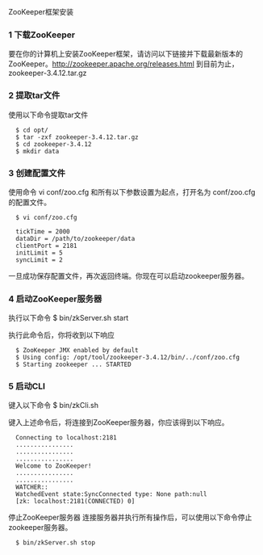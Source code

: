 ZooKeeper框架安装

### 1 下载ZooKeeper

  要在你的计算机上安装ZooKeeper框架，请访问以下链接并下载最新版本的ZooKeeper。http://zookeeper.apache.org/releases.html
  到目前为止，zookeeper-3.4.12.tar.gz

### 2 提取tar文件
  使用以下命令提取tar文件

      $ cd opt/
      $ tar -zxf zookeeper-3.4.12.tar.gz
      $ cd zookeeper-3.4.12
      $ mkdir data

### 3 创建配置文件

  使用命令 vi conf/zoo.cfg 和所有以下参数设置为起点，打开名为 conf/zoo.cfg 的配置文件。

      $ vi conf/zoo.cfg

      tickTime = 2000
      dataDir = /path/to/zookeeper/data
      clientPort = 2181
      initLimit = 5
      syncLimit = 2

  一旦成功保存配置文件，再次返回终端。你现在可以启动zookeeper服务器。

### 4 启动ZooKeeper服务器

  执行以下命令
      $ bin/zkServer.sh start

  执行此命令后，你将收到以下响应

      $ ZooKeeper JMX enabled by default
      $ Using config: /opt/tool/zookeeper-3.4.12/bin/../conf/zoo.cfg
      $ Starting zookeeper ... STARTED


### 5 启动CLI
  键入以下命令
      $ bin/zkCli.sh

  键入上述命令后，将连接到ZooKeeper服务器，你应该得到以下响应。

      Connecting to localhost:2181
      ................
      ................
      ................
      Welcome to ZooKeeper!
      ................
      ................
      WATCHER::
      WatchedEvent state:SyncConnected type: None path:null
      [zk: localhost:2181(CONNECTED) 0]

  停止ZooKeeper服务器
  连接服务器并执行所有操作后，可以使用以下命令停止zookeeper服务器。

      $ bin/zkServer.sh stop
